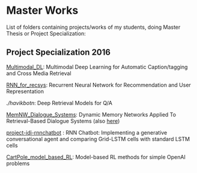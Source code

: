 # Master Works

List of folders containing projects/works of my students, doing Master Thesis or Project Specialization:

## Project Specialization 2016
[Multimodal_DL](https://github.com/ruoccoma/master_works/tree/master/helgoy-lund): Multimodal Deep Learning for Automatic Caption/tagging and Cross Media Retrieval

[RNN_for_recsys](https://github.com/ruoccoma/master_works/tree/skrede/skrede): Recurrent Neural Network for Recommendation and User Representation

_./havikbotn_: Deep Retrieval Models for Q/A

[MemNW_Dialogue_Systems](https://github.com/Remeus/MemN2N-UDC): Dynamic Memory Networks Applied To Retrieval-Based Dialogue Systems (also [here](https://github.com/Remeus/SeqMod))

[project-idi-rnnchatbot](https://github.com/siljec/project-idi-rnnchatbot) : RNN Chatbot: Implementing a generative conversational agent and comparing Grid-LSTM cells with standard LSTM cells

[CartPole_model_based_RL](https://github.com/mrminy/CartPole_model_based_RL): Model-based RL methods for simple OpenAI problems

